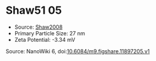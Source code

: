 <a name="material" />

# Shaw51 05
<script type="application/ld+json">
  {
    "@context": "https://schema.org/",
    "@type": "ChemicalSubstance",
    "@id": "https://egonw.github.io/nanowiki/nanowiki35.html#material",
    "http://purl.org/dc/terms/conformsTo":
      {
        "@type": "CreativeWork",
        "@id": "https://bioschemas.org/profiles/ChemicalSubstance/0.4-RELEASE/"
      },
    "identfier": "35",
    "name": "Shaw51 05",
    "url": "https://egonw.github.io/nanowiki/nanowiki35.html#material",
    "sameAs": "http://127.0.0.1/mediawiki/index.php/Special:URIResolver/Shaw51_05"
  }
</script>


* Source: [Shaw2008](articleShaw2008.md)
* Primary Particle Size: 27 nm
* Zeta Potential: -3.34 mV


Source: NanoWiki 6, doi:[10.6084/m9.figshare.11897205.v1](https://doi.org/10.6084/m9.figshare.11897205.v1)
